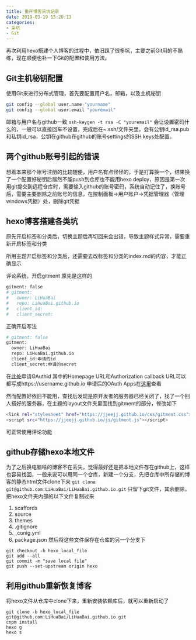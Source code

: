 ```yaml
---
title: 重开博客采坑记录
date: 2019-03-19 15:20:13
categories:
- 采坑
- Git
---
```


再次利用hexo搭建个人博客的过程中，依旧踩了很多坑，主要之前Git用的不熟练，现在顺便也补一下Git的配置和使用方法。

## Git主机秘钥配置
使用Git来进行分布式管理，首先要配置用户名，邮箱，以及主机秘钥
``` bash
git config --global user.name "yourname"
git config --global user.email "youremail"
```
邮箱与用户名与github一致
`ssh-keygen -t rsa -C "youremail"`
会让设置密码什么的，一般可以直接回车不设置，完成后在~.ssh/文件夹里，会有公钥id_rsa.pub和私钥id_rsa，公钥在github在github的账号settings的SSH keys处配置。

## 两个github账号引起的错误
想着本来那个账号注册的比较随便，用户名有点怪怪的，于是打算换一个，结果换了一个配置好秘钥后居然不能push到仓库也不能用hexo deploy，原因是第一次用git提交到远程仓库时，需要输入github的账号密码，系统自动记住了，换账号后，需要主要删除之前账号的信息，在控制面板->用户账户->凭据管理器（管理windows凭据）处，删除git凭据

## hexo博客搭建各类坑
原先开启标签和分类后，切换主题后再切回来会出错，导致主题样式异常，需要重新开启标签和分类

所用主题开启标签和分类后，还需要去改标签和分类的index.md的内容，才能正确显示

评论系统，开启gitment
原先是这样的
``` bash
gitment: false
# gitment:
#   owner: LiHuaBai
#   repo: LiHuaBai.github.io
#   client_id:
#   client_secret:
```
正确开启写法
``` bash
# gitment: false
gitment:
  owner: LiHuaBai
  repo: LiHuaBai.github.io
  client_id:申请的id
  client_secret:申请的secret
```
在[此处](https://github.com/settings/applications/new)申请OAuthid
其中的Homepage URL和Authorization callback URL可以都写成https://username.github.io
申请后的OAuth Apps在[这里](https://github.com/settings/developers)查看

然而配置好依旧不能用，查找后发现是原开发者的服务器已经关闭了，找了一个别人搭好的服务器，在主题的layout文件夹里面找到gitment的部分，修改如下
``` bash
<link rel="stylesheet" href="https://jjeejj.github.io/css/gitment.css">
<script src="https://jjeejj.github.io/js/gitment.js"></script>
```
可正常使用评论功能

## github存储hexo本地文件
为了之后换电脑啥的博客不在丢失，觉得最好还是把本地文件存在github上，这样也容易找回，一般来说可以用同一个仓库，新建一个分支，先把仓库中所存储的博客的静态html文件clone下来
`git clone git@github.com:LiHuaBai/LiHuaBai.github.io.git`
只留下git文件，其余删除，把hexo文件夹内部的以下文件复制过来
1. scaffords
2. source
3. themes
4. .gitignore
5. \_conig.yml
6. package.json
然后将这些文件保存在仓库的另一个分支下
```
git checkout -b hexo_local_file
git add --all
git commit -m "save local file"
git push --set-upstream origin hexo
```
## 利用github重新恢复博客
将hexo文件从仓库中clone下来，重新安装依赖库后，就可以重新启动了
```
git clone -b hexo_local_file git@github.com:LiHuaBai/LiHuaBai.github.io.git
cnpm install
hexo g
hexo s
```
